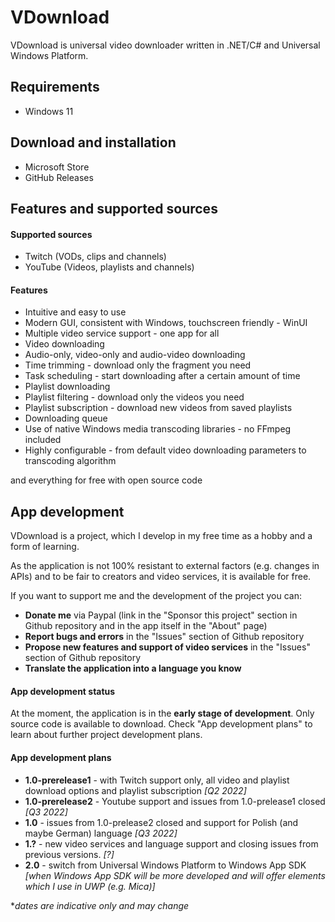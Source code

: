 # VDownload
VDownload is universal video downloader written in .NET/C# and Universal Windows Platform.



## Requirements
- Windows 11



## Download and installation
- Microsoft Store
- GitHub Releases



## Features and supported sources

#### Supported sources
- Twitch (VODs, clips and channels)
- YouTube (Videos, playlists and channels)


#### Features

- Intuitive and easy to use
- Modern GUI, consistent with Windows, touchscreen friendly - WinUI
- Multiple video service support - one app for all
- Video downloading
- Audio-only, video-only and audio-video downloading
- Time trimming - download only the fragment you need
- Task scheduling - start downloading after a certain amount of time
- Playlist downloading
- Playlist filtering - download only the videos you need
- Playlist subscription - download new videos from saved playlists
- Downloading queue
- Use of native Windows media transcoding libraries - no FFmpeg included
- Highly configurable - from default video downloading parameters to transcoding algorithm

and everything for free with open source code



## App development

VDownload is a project, which I develop in my free time as a hobby and a form of learning.

As the application is not 100% resistant to external factors (e.g. changes in APIs) and to be fair to creators and video services, it is available for free. 

If you want to support me and the development of the project you can:
- **Donate me** via Paypal (link in the "Sponsor this project" section in Github repository and in the app itself in the "About" page)
- **Report bugs and errors** in the "Issues" section of Github repository
- **Propose new features and support of video services** in the "Issues" section of Github repository
- **Translate the application into a language you know**


#### App development status

At the moment, the application is in the **early stage of development**. Only source code is available to download. Check "App development plans" to learn about further project development plans.


#### App development plans

- **1.0-prerelease1** - with Twitch support only, all video and playlist download options and playlist subscription *[Q2 2022]*
- **1.0-prerelease2** - Youtube support and issues from 1.0-prelease1 closed *[Q3 2022]*
- **1.0** - issues from 1.0-prelease2 closed and support for Polish (and maybe German) language *[Q3 2022]*
- **1.?** - new video services and language support and closing issues from previous versions. *[?]*
- **2.0** - switch from Universal Windows Platform to Windows App SDK *[when Windows App SDK will be more developed and will offer elements which I use in UWP (e.g. Mica)]*

**dates are indicative only and may change* 